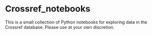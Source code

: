 # Crossref_notebooks
This is a small collection of Python notebooks for exploring data in the Crossref database. 
Please use at your own discretion. 

